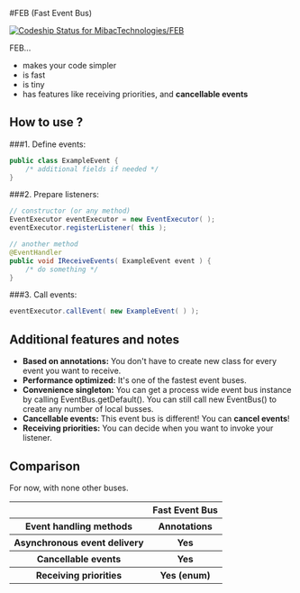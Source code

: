 #FEB (Fast Event Bus)

[![Codeship Status for MibacTechnologies/FEB](https://codeship.com/projects/9845fa70-b6f8-0132-291f-76108d3aca64/status?branch=1.1)](https://codeship.com/projects/71199)

FEB...

* makes your code simpler
* is fast
* is tiny
* has features like receiving priorities, and **cancellable events**  


How to use ?
------------
###1. Define events:
```java
public class ExampleEvent {
	/* additional fields if needed */
}
```

###2. Prepare listeners:
```java
// constructor (or any method)
EventExecutor eventExecutor = new EventExecutor( );
eventExecutor.registerListener( this );

// another method
@EventHandler
public void IReceiveEvents( ExampleEvent event ) {
	/* do something */
}
```

###3. Call events:
```java
eventExecutor.callEvent( new ExampleEvent( ) );
```

Additional features and notes
------------------------------
* **Based on annotations:** You don't have to create new class for every event you want to receive.
* **Performance optimized:** It's one of the fastest event buses.
* **Convenience singleton:** You can get a process wide event bus instance by calling EventBus.getDefault(). You can still call new EventBus() to create any number of local busses.
* **Cancellable events:** This event bus is different! You can **cancel events**!
* **Receiving priorities:** You can decide when you want to invoke your listener.

Comparison
----------
For now, with none other buses.

<table>
	<tr>
		<th></th>
		<th>Fast Event Bus</th>
	</tr>
	<tr>
		<th>Event handling methods</th>
		<th>Annotations</th>
	</tr>	
    <tr>
        <th>Asynchronous event delivery</th>
        <th>Yes</th>
    </tr>
	<tr>
		<th>Cancellable events</th>
		<th>Yes</th>
	</tr>	
    <tr>
        <th>Receiving priorities</th>
        <th>Yes (enum)</th>
    </tr>
</table>